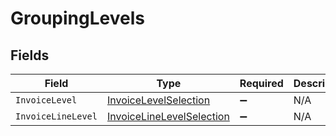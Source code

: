 # GroupingLevels


## Fields

| Field                                                                         | Type                                                                          | Required                                                                      | Description                                                                   |
| ----------------------------------------------------------------------------- | ----------------------------------------------------------------------------- | ----------------------------------------------------------------------------- | ----------------------------------------------------------------------------- |
| `InvoiceLevel`                                                                | [InvoiceLevelSelection](../../Models/Shared/InvoiceLevelSelection.md)         | :heavy_minus_sign:                                                            | N/A                                                                           |
| `InvoiceLineLevel`                                                            | [InvoiceLineLevelSelection](../../Models/Shared/InvoiceLineLevelSelection.md) | :heavy_minus_sign:                                                            | N/A                                                                           |